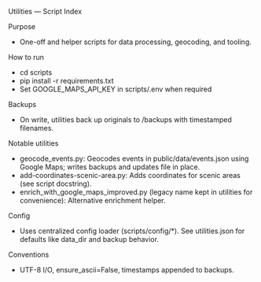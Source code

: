 Utilities — Script Index

Purpose
- One-off and helper scripts for data processing, geocoding, and tooling.

How to run
- cd scripts
- pip install -r requirements.txt
- Set GOOGLE_MAPS_API_KEY in scripts/.env when required

Backups
- On write, utilities back up originals to /backups with timestamped filenames.

Notable utilities
- geocode_events.py: Geocodes events in public/data/events.json using Google Maps; writes backups and updates file in place.
- add-coordinates-scenic-area.py: Adds coordinates for scenic areas (see script docstring).
- enrich_with_google_maps_improved.py (legacy name kept in utilities for convenience): Alternative enrichment helper.

Config
- Uses centralized config loader (scripts/config/*). See utilities.json for defaults like data_dir and backup behavior.

Conventions
- UTF-8 I/O, ensure_ascii=False, timestamps appended to backups.


